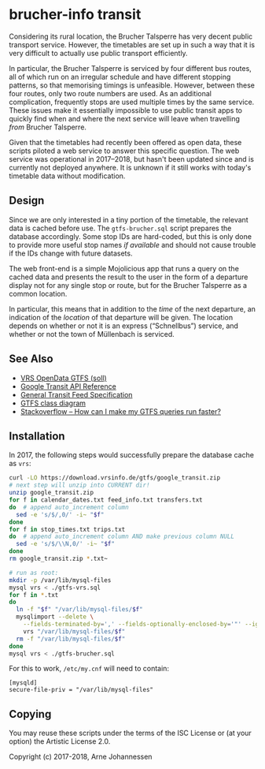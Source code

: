 brucher-info transit
====================

Considering its rural location, the Brucher Talsperre has very decent
public transport service. However, the timetables are set up in such a way
that it is very difficult to actually use public transport efficiently.

In particular, the Brucher Talsperre is serviced by four different bus
routes, all of which run on an irregular schedule and have different
stopping patterns, so that memorising timings is unfeasible. However,
between these four routes, only two route numbers are used. As an
additional complication, frequently stops are used multiple times by
the same service. These issues make it essentially impossible to use
public transit apps to quickly find when and where the next service
will leave when travelling *from* Brucher Talsperre.

Given that the timetables had recently been offered as open data, these
scripts piloted a web service to answer this specific question. The web
service was operational in 2017–2018, but hasn't been updated since and
is currently not deployed anywhere. It is unknown if it still works with
today's timetable data without modification.


Design
------

Since we are only interested in a tiny portion of the timetable, the
relevant data is cached before use. The `gtfs-brucher.sql` script prepares
the database accordingly. Some stop IDs are hard-coded, but this is only
done to provide more useful stop names *if available* and should not cause
trouble if the IDs change with future datasets.

The web front-end is a simple Mojolicious app that runs a query on the
cached data and presents the result to the user in the form of a departure
display not for any single stop or route, but for the Brucher Talsperre
as a common location.

In particular, this means that in addition to the *time* of the next
departure, an indication of the *location* of that departure will be given.
The location depends on whether or not it is an express (“Schnellbus”)
service, and whether or not the town of Müllenbach is serviced.


See Also
--------

* [VRS OpenData GTFS (soll)](https://www.vrs.de/fahren/fahrplanauskunft/opendata-/-openservice)
* [Google Transit API Reference](https://developers.google.com/transit/gtfs/reference/)
* [General Transit Feed Specification](https://gtfs.org/schedule/)
* [GTFS class diagram](https://opentransportdata.swiss/wp-content/uploads/2016/11/gtfs_static.png)
* [Stackoverflow – How can I make my GTFS queries run faster?](https://stackoverflow.com/questions/25750057/how-can-i-make-my-gtfs-queries-run-faster)


Installation
------------

In 2017, the following steps would successfully prepare the database cache
as `vrs`:

````bash
curl -LO https://download.vrsinfo.de/gtfs/google_transit.zip
# next step will unzip into CURRENT dir!
unzip google_transit.zip
for f in calendar_dates.txt feed_info.txt transfers.txt
do  # append auto_increment column
  sed -e 's/$/,0/' -i~ "$f"
done
for f in stop_times.txt trips.txt
do  # append auto_increment column AND make previous column NULL
  sed -e 's/$/\\N,0/' -i~ "$f"
done
rm google_transit.zip *.txt~

# run as root:
mkdir -p /var/lib/mysql-files
mysql vrs < ./gtfs-vrs.sql
for f in *.txt
do
  ln -f "$f" "/var/lib/mysql-files/$f"
  mysqlimport --delete \
    --fields-terminated-by=',' --fields-optionally-enclosed-by='"' --ignore-lines=1 \
    vrs "/var/lib/mysql-files/$f"
  rm -f "/var/lib/mysql-files/$f"
done
mysql vrs < ./gtfs-brucher.sql
````

For this to work, `/etc/my.cnf` will need to contain:

````
[mysqld]
secure-file-priv = "/var/lib/mysql-files"
````


Copying
-------

You may reuse these scripts under the terms of the ISC License
or (at your option) the Artistic License 2.0.

Copyright (c) 2017-2018, Arne Johannessen
